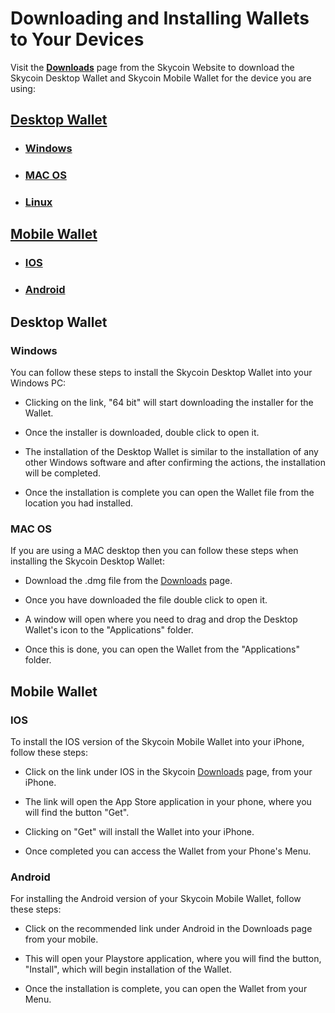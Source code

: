 # Downloading and Installing Wallets to Your Devices

Visit the **[Downloads](https://www.skycoin.net/downloads/)** page from the Skycoin Website to download the Skycoin Desktop Wallet and Skycoin Mobile Wallet for the device you are using:

## [Desktop Wallet](Desktop_Wallet)

* ### [Windows](Windows)
* ### [MAC OS](MAC_OS)
* ### [Linux](Linux)

## [Mobile Wallet](Mobile_Wallet)

* ### [IOS](IOS)
* ### [Android](Android)

## <a name="Desktop_Wallet"> </a> Desktop Wallet

### <a name="Windows"> </a> Windows

You can follow these steps to install the Skycoin Desktop Wallet into your Windows PC:

* Clicking on the link, "64 bit" will start downloading the installer for the Wallet.

* Once the installer is downloaded, double click to open it.

* The installation of the Desktop Wallet is similar to the installation of any other Windows software and after confirming the actions, the installation will be completed.

* Once the installation is complete you can open the Wallet file from the location you had installed.

### <a name="MAC_OS"> </a> MAC OS

If you are using a MAC desktop then you can follow these steps when installing the Skycoin Desktop Wallet:

* Download the .dmg file from the [Downloads](https://www.skycoin.net/downloads/) page.

* Once you have downloaded the file double click to open it.

* A window will open where you need to drag and drop the Desktop Wallet's icon to the "Applications" folder.

* Once this is done, you can open the Wallet from the "Applications" folder.

## <a name="Mobile_Wallet"> </a> Mobile Wallet

### <a name="IOS"> </a> IOS

To install the IOS version of the Skycoin Mobile Wallet into your iPhone, follow these steps:

* Click on the link under IOS in the Skycoin [Downloads](https://www.skycoin.net/downloads/) page, from your iPhone.

* The link will open the App Store application in your phone, where you will find the button "Get".

* Clicking on "Get" will install the Wallet into your iPhone.

* Once completed you can access the Wallet from your Phone's Menu.

### <a name="Android"> </a> Android

For installing the Android version of your Skycoin Mobile Wallet, follow these steps:

* Click on the recommended link under Android in the Downloads page from your mobile.

* This will open your Playstore application, where you will find the button, "Install", which will begin installation of the Wallet.

* Once the installation is complete, you can open the Wallet from your Menu.
